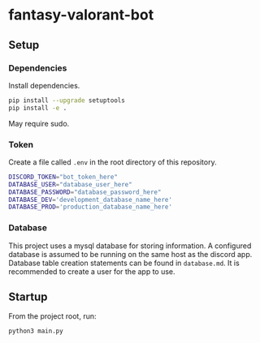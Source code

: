 # fantasy-valorant-bot

## Setup

### Dependencies

Install dependencies.

```sh
pip install --upgrade setuptools
pip install -e .
```

May require sudo.

### Token

Create a file called `.env` in the root directory of this repository.

```sh
DISCORD_TOKEN="bot_token_here"
DATABASE_USER="database_user_here"
DATABASE_PASSWORD="database_password_here"
DATABASE_DEV='development_database_name_here'
DATABASE_PROD='production_database_name_here'
```

### Database

This project uses a mysql database for storing information. A configured database is assumed to be running on the same host as the discord app. Database table creation statements can be found in `database.md`. It is recommended to create a user for the app to use.

## Startup

From the project root, run:

```sh
python3 main.py
```